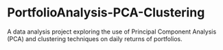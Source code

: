 # PortfolioAnalysis-PCA-Clustering
A data analysis project exploring the use of Principal Component Analysis (PCA) and clustering techniques on daily returns of portfolios.
